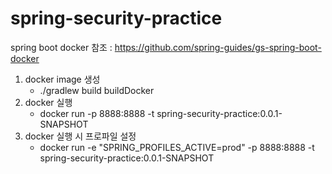 # spring-security-practice

spring boot docker 참조 : https://github.com/spring-guides/gs-spring-boot-docker

1. docker image 생성
    - ./gradlew build buildDocker
2. docker 실행
    - docker run -p 8888:8888 -t spring-security-practice:0.0.1-SNAPSHOT
3. docker 실행 시 프로파일 설정
    - docker run -e "SPRING_PROFILES_ACTIVE=prod" -p 8888:8888 -t spring-security-practice:0.0.1-SNAPSHOT
